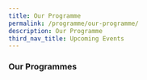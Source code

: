 ```yaml
---
title: Our Programme
permalink: /programme/our-programme/
description: Our Programme
third_nav_title: Upcoming Events
---
```

<style>
	.tx-green { color: # }
</style>
### <span class="tx-green">Our Programmes</span>